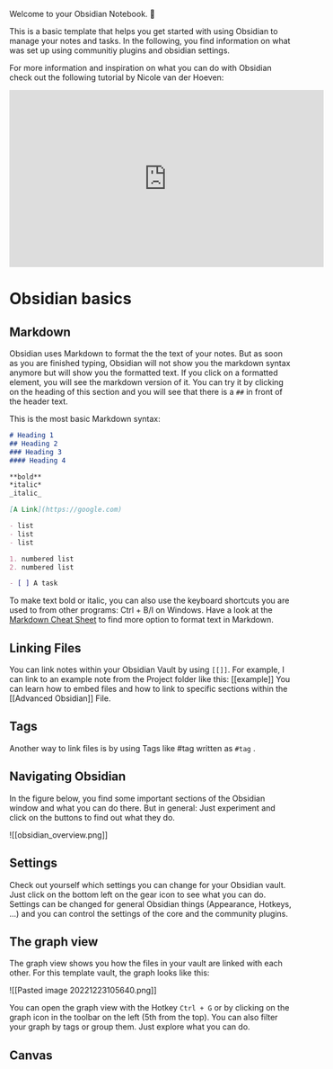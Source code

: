 Welcome to your Obsidian Notebook. 🎉

This is a basic template that helps you get started with using Obsidian to manage your notes and tasks. In the following, you find information on what was set up using communitiy plugins and obsidian settings. 

For more information and inspiration on what you can do with Obsidian check out the following tutorial by Nicole van der Hoeven:

<iframe width="560" height="315" src="https://www.youtube.com/embed/OUrOfIqvGS4" title="YouTube video player" frameborder="0" allow="accelerometer; autoplay; clipboard-write; encrypted-media; gyroscope; picture-in-picture" allowfullscreen></iframe>

# Obsidian basics

## Markdown

Obsidian uses Markdown to format the the text of your notes. 
But as soon as you are finished typing, Obsidian will not show you the markdown syntax anymore but will show you the formatted text. If you click on a formatted element, you will see the markdown version of it. You can try it by clicking on the heading of this section and you will see that there is a `##` in front of the header text.

This is the most basic Markdown syntax:

```md
# Heading 1
## Heading 2
### Heading 3
#### Heading 4

**bold**
*italic*
_italic_

[A Link](https://google.com)

- list
- list
- list

1. numbered list
2. numbered list

- [ ] A task
```

To make text bold or italic, you can also use the keyboard shortcuts you are used to from other programs: Ctrl + B/I on Windows. Have a look at the [Markdown Cheat Sheet](https://github.com/adam-p/markdown-here/wiki/Markdown-Cheatsheet) to find more option to format text in Markdown.

## Linking Files

You can link notes within your Obsidian Vault by using `[[]]`. For example, I can link to an example note from the Project folder like this: [[example]]
You can learn how to embed files and how to link to specific sections within the [[Advanced Obsidian]] File. 

## Tags
Another way to link files is by using Tags like #tag written as `#tag` .

## Navigating Obsidian

In the figure below, you find some important sections of the Obsidian window and what you can do there. But in general: Just experiment and click on the buttons to find out what they do.

![[obsidian_overview.png]]

## Settings

Check out yourself which settings you can change for your Obsidian vault. Just click on the bottom left on the gear icon to see what you can do.
Settings can be changed for general Obsidian things (Appearance, Hotkeys, ...) and you can control the settings of the core and the community plugins.

## The graph view

The graph view shows you how the files in your vault are linked with each other. For this template vault, the graph looks like this:

![[Pasted image 20221223105640.png]]

You can open the graph view with the Hotkey `Ctrl + G` or by clicking on the graph icon in the toolbar on the left (5th from the top). You can also filter your graph by tags or group them. Just explore what you can do.

## Canvas
